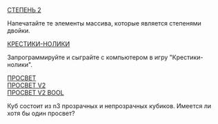 [СТЕПЕНЬ 2](https://github.com/repinnick/devIncHomework/tree/main/21.01.2021/homework/degree_2.cpp) <p>Напечатайте те элементы массива, которые является степенями двойки.</p> 

[КРЕСТИКИ-НОЛИКИ](https://github.com/repinnick/devIncHomework/blob/main/21.01.2021/homework/tic_tac_toe.cpp) <p>Запрограммируйте и сыграйте с компьютером в игру "Крестики-нолики".</p>

[ПРОСВЕТ](https://github.com/repinnick/devIncHomework/tree/main/21.01.2021/homework/cube_ray.cpp) \
[ПРОСВЕТ V2](https://github.com/repinnick/devIncHomework/tree/main/21.01.2021/homework/cube_ray_v2_without_bool.cpp) \
[ПРОСВЕТ V2 BOOL](https://github.com/repinnick/devIncHomework/tree/main/21.01.2021/homework/cube_ray_v2_bool.cpp)
<p>Куб состоит из n3 прозрачных и непрозрачных кубиков. Имеется ли хотя бы один просвет?</p>